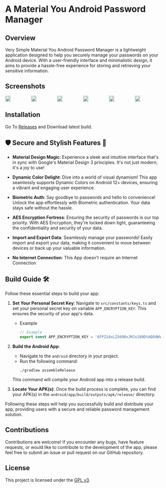 # A Material You Android Password Manager

## Overview
Very Simple Material You Android Password Manager is a lightweight application designed to help you securely manage your passwords on your Android device. With a user-friendly interface and minimalistic design, it aims to provide a hassle-free experience for storing and retrieving your sensitive information.

## Screenshots
<div style="display: flex; flex-direction: 'row';">
  <img src="https://github.com/ronitkrshah/password_manager/assets/118371892/71416867-b9bc-4f4e-870b-76777c5d0561" width=20%>
  <img src="https://github.com/ronitkrshah/password_manager/assets/118371892/db695a74-b6dc-468f-9c38-3680fdcd6484" width=20%>
  <img src="https://github.com/ronitkrshah/password_manager/assets/118371892/7dd631cb-a27e-4b01-8e27-cef96518a044" width=20%>
  <img src="https://github.com/ronitkrshah/password_manager/assets/118371892/5114b872-2cb6-4e9f-bc10-a9744359fc48" width=20%>
  <img src="https://github.com/ronitkrshah/password_manager/assets/118371892/daa1d08f-e7a8-4dbb-bca4-2f1a6e6bfabf" width=20%>
  <img src="https://github.com/ronitkrshah/password_manager/assets/118371892/9bc439dc-df45-4738-9916-8386bb90b790" width=20%>
</div>

## Installation
Go To [Releases](https://github.com/ronitkrshah/password_manager/releases) and Download latest build.

## 🛡️ Secure and Stylish Features 📱
- **Material Design Magic**: Experience a sleek and intuitive interface that's in sync with Google's Material Design 3 principles. It's not just modern; it's a joy to use!

- **Dynamic Color Delight**: Dive into a world of visual dynamism! This app seamlessly supports Dynamic Colors on Android 12+ devices, ensuring a vibrant and engaging user experience.

- **Biometric Auth**: Say goodbye to passwords and hello to convenience! Unlock the app effortlessly with Biometric authentication. Your data stays safe without the hassle.

- **AES Encryption Fortress**: Ensuring the security of passwords is our top priority. With AES Encryption, they're locked down tight, guaranteeing the confidentiality and security of your data.

- **Import and Export Data**: Seamlessly manage your passwords! Easily import and export your data, making it convenient to move between devices or back up your valuable information.

- **No Internet Connection**: This App doesn't require an Internet Connection

## Build Guide 🛠️

Follow these essential steps to build your app:

1. **Set Your Personal Secret Key**: Navigate to `src/constants/keys.ts` and set your personal secret key on variable `APP_ENCRYPTION_KEY`. This ensures the security of your app's data.
    - Example
      ```typescript
      // Example
      export const APP_ENCRYPTION_KEY = '6FPZi8xLZS6O0xJMJx180DtAQOdWVLr0';
      ```

3. **Build the Android App**:
   - Navigate to the `android` directory in your project.
   - Run the following command:
     ```
     ./gradlew assembleRelease
     ```
   This command will compile your Android app into a release build.

4. **Locate Your APK(s)**:
   Once the build process is complete, you can find your APK(s) in the `android/app/build/outputs/apk/release/` directory.

Following these steps will help you successfully build and distribute your app, providing users with a secure and reliable password management solution.


## Contributions
Contributions are welcome! If you encounter any bugs, have feature requests, or would like to contribute to the development of the app, please feel free to submit an issue or pull request on our GitHub repository.

## License
This project is licensed under the [GPL v3](LICENSE).
